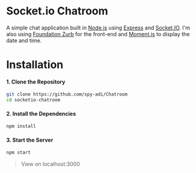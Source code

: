 Socket.io Chatroom
===

A simple chat application built in [Node.js](https://nodejs.org) using [Express](http://expressjs.com/) and [Socket.IO](https://socket.io/). I'm also using [Foundation Zurb](http://foundation.zurb.com/) for the front-end and [Moment.js](http://momentjs.com/) to display the date and time.


Installation
===

#### 1. Clone the Repository

```sh
git clone https://github.com/spy-adi/Chatroom
cd socketio-chatroom
```

#### 2. Install the Dependencies

```sh
npm install
```

#### 3. Start the Server

```sh
npm start
```

> View on localhost:3000

